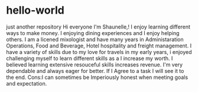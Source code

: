 # hello-world
just another repository
Hi everyone I'm Shaunelle,! I enjoy learning different ways to make money. I enjoying dining experiences and I enjoy helping others. I am a licened mixologist and have many years in Administaration Operations, Food and Beverage, Hotel hospitality and freight management. I have a variety of skills due to my love for travels in my early years, i enjoyed challenging myself to learn different skills as a I increase my worth. I believed learning extensive resouceful skills increases revenue. I'm very dependable and always eager for better. If I  Agree to a task I will see it to the end.
Cons:I can sometimes be Imperiously honest when meeting goals and expectation. 
